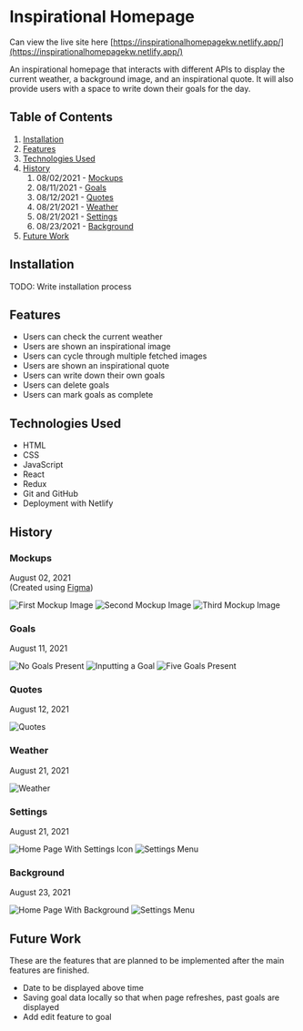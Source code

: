 # Inspirational Homepage

Can view the live site here [https://inspirationalhomepagekw.netlify.app/](https://inspirationalhomepagekw.netlify.app/)

An inspirational homepage that interacts with different APIs to display the current weather, a background image, and an inspirational quote. It will also provide users with a space to write down their goals for the day.

## Table of Contents
1. [Installation](#installation)
2. [Features](#features)
3. [Technologies Used](#technologies-used)
4. [History](#history)
    1. 08/02/2021 - [Mockups](#mockups)
    2. 08/11/2021 - [Goals](#goals)
    3. 08/12/2021 - [Quotes](#quotes)
    4. 08/21/2021 - [Weather](#weather)
    5. 08/21/2021 - [Settings](#settings)
    6. 08/23/2021 - [Background](#background)
5. [Future Work](#future-work)

## Installation

TODO: Write installation process

## Features

- Users can check the current weather
- Users are shown an inspirational image
- Users can cycle through multiple fetched images
- Users are shown an inspirational quote
- Users can write down their own goals
- Users can delete goals
- Users can mark goals as complete

## Technologies Used

- HTML
- CSS
- JavaScript
- React
- Redux
- Git and GitHub
- Deployment with Netlify

## History

### Mockups 
August 02, 2021\
(Created using [Figma](https://www.figma.com/))

![First Mockup Image](public/history/mockups_20210802/mockup_01_20210802.png)
![Second Mockup Image](public/history/mockups_20210802/mockup_02_20210802.png)
![Third Mockup Image](public/history/mockups_20210802/mockup_03_20210802.png)

### Goals
August 11, 2021

![No Goals Present](public/history/goals_20210811/goals_01_20210811.png)
![Inputting a Goal](public/history/goals_20210811/goals_02_20210811.png)
![Five Goals Present](public/history/goals_20210811/goals_03_20210811.png)

### Quotes
August 12, 2021

![Quotes](public/history/quotes_20210812/quotes_01_20210812.png)

### Weather
August 21, 2021

![Weather](public/history/weather_20210821/weather_01_20210821.png)

### Settings
August 21, 2021

![Home Page With Settings Icon](public/history/settings_20210821/settings_01_20210821.png)
![Settings Menu](public/history/settings_20210821/settings_02_20210821.png)

### Background
August 23, 2021

![Home Page With Background](public/history/background_20210823/background_01_20210823.png)
![Settings Menu](public/history/background_20210823/background_02_20210823.png)

## Future Work

These are the features that are planned to be implemented after the main features are finished.

- Date to be displayed above time
- Saving goal data locally so that when page refreshes, past goals are displayed
- Add edit feature to goal
